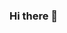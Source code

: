 ### Hi there 👋

<!--
**RayanQadri/RayanQadri** is a ✨ _special_ ✨ repository because its `README.md` (this file) appears on your GitHub profile.

Here are some ideas to get you started:

- 🔭 I’m currently working on creating cool projects using Java
- 🌱 I’m currently learning development with Java.
- 💬 Ask me about the Toronto Raptors! I would love to answer!
- 📫 How to reach me: @rayanqadri99@gmail.com
- 😄 Pronouns: He/Him
- ⚡ Fun fact: Fred VanVleet is my favourite NBA player!
-->

